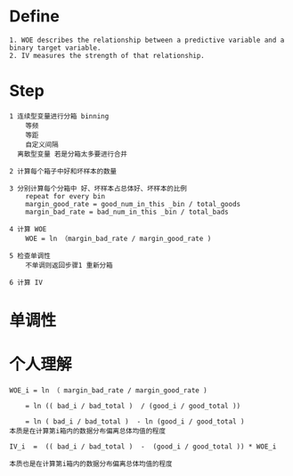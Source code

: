  # Define 
    1. WOE describes the relationship between a predictive variable and a binary target variable.
    2. IV measures the strength of that relationship.
# Step
    1 连续型变量进行分箱 binning
        等频
        等距
        自定义间隔
      离散型变量 若是分箱太多要进行合并
    
    2 计算每个箱子中好和坏样本的数量

    3 分别计算每个分箱中 好、坏样本占总体好、坏样本的比例
        repeat for every bin
        margin_good_rate = good_num_in_this _bin / total_goods
        margin_bad_rate = bad_num_in_this _bin / total_bads

    4 计算 WOE
        WOE = ln （margin_bad_rate / margin_good_rate )
    
    5 检查单调性
        不单调则返回步骤1 重新分箱
    
    6 计算 IV 
# 单调性
# 个人理解 
    WOE_i = ln （ margin_bad_rate / margin_good_rate )

        = ln (( bad_i / bad_total )  / (good_i / good_total ))

        = ln ( bad_i / bad_total )  - ln (good_i / good_total )
    本质是在计算第i箱内的数据分布偏离总体均值的程度 

    IV_i  =  (( bad_i / bad_total )  -  (good_i / good_total )) * WOE_i

    本质也是在计算第i箱内的数据分布偏离总体均值的程度 

    